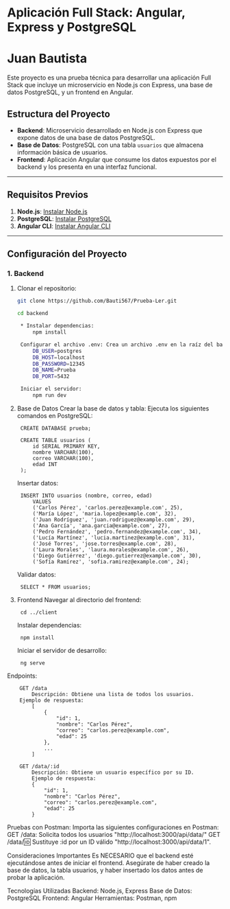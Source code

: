 # Aplicación Full Stack: Angular, Express y PostgreSQL
# Juan Bautista

Este proyecto es una prueba técnica para desarrollar una aplicación Full Stack que incluye un microservicio en Node.js con Express, una base de datos PostgreSQL, y un frontend en Angular.

## **Estructura del Proyecto**
- **Backend**: Microservicio desarrollado en Node.js con Express que expone datos de una base de datos PostgreSQL.
- **Base de Datos**: PostgreSQL con una tabla `usuarios` que almacena información básica de usuarios.
- **Frontend**: Aplicación Angular que consume los datos expuestos por el backend y los presenta en una interfaz funcional.

---

## **Requisitos Previos**
1. **Node.js**: [Instalar Node.js](https://nodejs.org/)
2. **PostgreSQL**: [Instalar PostgreSQL](https://www.postgresql.org/)
3. **Angular CLI**: [Instalar Angular CLI](https://angular.io/cli)

---

## **Configuración del Proyecto**

### **1. Backend**
1. Clonar el repositorio:
   ```bash
   git clone https://github.com/Bauti567/Prueba-Ler.git

   cd backend

    * Instalar dependencias:
        npm install

    Configurar el archivo .env: Crea un archivo .env en la raíz del backend con las siguientes variables:
        DB_USER=postgres
        DB_HOST=localhost
        DB_PASSWORD=12345
        DB_NAME=Prueba
        DB_PORT=5432

    Iniciar el servidor:
        npm run dev

2. Base de Datos
Crear la base de datos y tabla: Ejecuta los siguientes comandos en PostgreSQL:

        CREATE DATABASE prueba;

        CREATE TABLE usuarios (
            id SERIAL PRIMARY KEY,
            nombre VARCHAR(100),
            correo VARCHAR(100),
            edad INT
        );
    Insertar datos:

        INSERT INTO usuarios (nombre, correo, edad) 
            VALUES 
            ('Carlos Pérez', 'carlos.perez@example.com', 25),
            ('María López', 'maria.lopez@example.com', 32),
            ('Juan Rodríguez', 'juan.rodriguez@example.com', 29),
            ('Ana García', 'ana.garcia@example.com', 27),
            ('Pedro Fernández', 'pedro.fernandez@example.com', 34),
            ('Lucía Martínez', 'lucia.martinez@example.com', 31),
            ('José Torres', 'jose.torres@example.com', 28),
            ('Laura Morales', 'laura.morales@example.com', 26),
            ('Diego Gutiérrez', 'diego.gutierrez@example.com', 30),
            ('Sofía Ramírez', 'sofia.ramirez@example.com', 24);
    Validar datos:

        SELECT * FROM usuarios;

3. Frontend
    Navegar al directorio del frontend:

        cd ../client
    Instalar dependencias:

        npm install
    
    Iniciar el servidor de desarrollo:
    
        ng serve

Endpoints:

        GET /data
            Descripción: Obtiene una lista de todos los usuarios.
        Ejemplo de respuesta:
            [
                {
                    "id": 1,
                    "nombre": "Carlos Pérez",
                    "correo": "carlos.perez@example.com",
                    "edad": 25
                },
                ...
            ]

        GET /data/:id
            Descripción: Obtiene un usuario específico por su ID.
            Ejemplo de respuesta:
            {
                "id": 1,
                "nombre": "Carlos Pérez",
                "correo": "carlos.perez@example.com",
                "edad": 25
            }

Pruebas con Postman:
Importa las siguientes configuraciones en Postman:
GET /data: Solicita todos los usuarios "http://localhost:3000/api/data/"
GET /data/:id: Sustituye :id por un ID válido "http://localhost:3000/api/data/1".

Consideraciones Importantes
    Es NECESARIO que el backend esté ejecutándose antes de iniciar el frontend.
    Asegúrate de haber creado la base de datos, la tabla usuarios, y haber insertado los datos antes de probar la aplicación.


Tecnologías Utilizadas
    Backend: Node.js, Express
    Base de Datos: PostgreSQL
    Frontend: Angular
    Herramientas: Postman, npm
